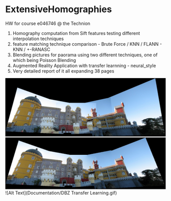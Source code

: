 # ExtensiveHomographies
HW for course e046746 @ the Technion

1) Homography computation from Sift features testing different interpolation techniques
2) feature matching technique comparison - Brute Force / KNN / FLANN - KNN / +-RANASC
3) Blending pictures for paorama using two different techniques, one of which being Poisson Blending
4) Augmented Reality Application with transfer learnning - neural_style
5) Very detailed report of it all expanding 38 pages

![Alt text](Documentation/Q7_sintraPano_Manual.jpg?raw=true "Panorama - basic")
![Alt text](Documentation/Q9_sintraPano_SiftRansac_PoissonBlend.jpg?raw=true "Panorama with Poisson Blending")
![Alt Text](Documentation/DBZ Transfer Learning.gif)


